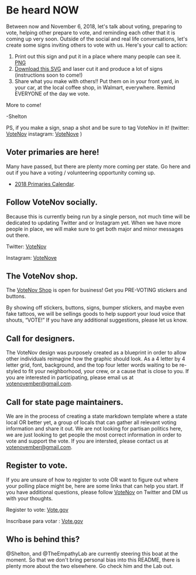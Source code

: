 # Be heard NOW

Between now and November 6, 2018, let's talk about voting, preparing to vote, helping other prepare to vote, and reminding each other that it is coming up very soon. Outside of the social and real life conversations, let's create some signs inviting others to vote with us. Here's your call to action:

1. Print out this sign and put it in a place where many people can see it. [PNG](http://votenov.com/assets/votenov-700.png)
2. [Download this SVG](http://votenov.com/assets/voteNov-stencil.svg) and laser cut it and produce a lot of signs (instructions soon to come!)
3. Share what you make with others!! Put them on in your front yard, in your car, at the local coffee shop, in Walmart, everywhere. Remind EVERYONE of the day we vote.

More to come!

-Shelton

PS, if you make a sign, snap a shot and be sure to tag VoteNov in it! (twitter: [VoteNov](https://twitter.com/VoteNov) instagram: [VoteNove](https://instagram.com/VoteNove) )

## Voter primaries are here!

Many have passed, but there are plenty more coming per state. Go here and out if you have a voting / volunteering opportunity coming up.

- [2018 Primaries Calendar](http://votenov.com/2018-primaries).

## Follow VoteNov socially. 

Because this is currently being run by a single person, not much time will be dedicated to updating Twitter and or Instagram yet. When we have more people in place, we will make sure to get both major and minor messages out there.

Twitter: [VoteNov](https://twitter.com/VoteNov)

Instagram: [VoteNove](https://instagram.com/VoteNove)

## The VoteNov shop.

The [VoteNov Shop](http://shop.votenov.com/) is open for business! Get you PRE-VOTING stickers and buttons.

By showing off stickers, buttons, signs, bumper stickers, and maybe even fake tattoos, we will be sellings goods to help support your loud voice that shouts, “VOTE!” If you have any additional suggestions, please let us know.

## Call for designers.

The VoteNov design was purposely created as a blueprint in order to allow other individuals reimagine how the graphic should look. As a 4 letter by 4 letter grid, font, background, and the top four letter words waiting to be re-styled to fit your neighborhood, your crew, or a cause that is close to you. If you are interested in participating, please email us at <votenovember@gmail.com>.

## Call for state page maintainers.

We are in the process of creating a state markdown template where a state local OR better yet, a group of locals that can gather all relevant voting information and share it out. We are not looking for partisan politics here, we are just looking to get people the most correct information in order to vote and support the vote. If you are intersted, please contact us at <votenovember@gmail.com>.

## Register to vote.

If you are unsure of how to register to vote OR want to figure out where your polling place might be, here are some links that can help you start. If you have additional questions, please follow [VoteNov](https://twitter.com/VoteNov) on Twitter and DM us with your thoughts. 

Register to vote: [Vote.gov](https://vote.gov/)

Inscríbase para votar : [Vote.gov](https://vote.gov/es/)

## Who is behind this?
@Shelton, and @TheEmpathyLab are currently steering this boat at the moment. So that we don't bring personal bias into this README, there is plenty more about the two elsewhere. Go check him and the Lab out.
